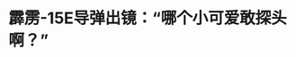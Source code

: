 <!DOCTYPE html>
<html lang="zh-CN">

<head>
    
<title>霹雳-15E导弹出镜：“哪个小可爱敢探头啊？”_腾讯新闻</title>
<meta name="keywords" content="霹雳-15e,霹雳-15,军机,空空导弹,导弹,宋忠平,中国人民解放军,中国人民解放军空军,战斗机,战机,弹道导弹">
<meta name="description" content="撰文丨李岩      5月7日晚，《国防时报》微博发布照片“晒出”解放军空军战机和空对空导弹，并配文：“让我看看哪个小可爱敢探头啊？”      政知君注意到，图片中的装备系在航展展台中展示的国产歼....">
<meta name="author" content="腾讯网">
<meta name="copyright" content="Copyright 1998 - 2025 Tencent. All Rights Reserved">
<meta property="og:type" content="news" />

<meta property="og:title" content="霹雳-15E导弹出镜：“哪个小可爱敢探头啊？”_腾讯新闻" />
<meta property="og:description" content="撰文丨李岩      5月7日晚，《国防时报》微博发布照片“晒出”解放军空军战机和空对空导弹，并配文：“让我看看哪个小可爱敢探头啊？”      政知君注意到，图片中的装备系在航展展台中展示的国产歼...." />
<meta property="og:url" content="https://news.qq.com/rain/a/20250508A08Y7K00" />
<meta property="og:image" content="https://inews.gtimg.com/news_ls/ONnL9rnqvPEZY0R1QiffQgUH00asKiLCPRWOxaoiY8D8cAA_640330/0" />
<meta property="article:author" content="政知见" />
<meta property="article:published_time" content="2025-05-08 21:26:10" />
<meta property="category" content="mil" />

<meta name="baidu-site-verification" content="jJeIJ5X7pP" />
    <meta charset="utf-8" />
<meta http-equiv="X-UA-Compatible" content="IE=Edge" />
<meta name="viewport" content="width=device-width, initial-scale=1, shrink-to-fit=no" />
<link rel="dns-prefetch" href="mat1.gtimg.com">
<link rel="dns-prefetch" href="i.news.qq.com">
<link rel="shortcut icon" href="https://mat1.gtimg.com/qqcdn/qqindex2021/favicon.ico">
<script nomodule="true" src="https://mat1.gtimg.com/qqcdn/qqindex2021/common-static/20240515201444/core3-37-1.min.js"></script>
<script>
  try {
    if (!window.IntersectionObserver) {
      var observerScript = document.createElement('script');
      observerScript.src = "https://mat1.gtimg.com/qqcdn/qqindex2021/common-static/20241024141058/intersection-observer-polyfill.js";
      document.head.appendChild(observerScript);
    }
  } catch (error) {}
</script>

<script>
  try {
    if (!Element.prototype.scrollTo) {
      var scrollScript = document.createElement('script');
      scrollScript.src = "https://mat1.gtimg.com/qqcdn/qqindex2021/common-static/20241025153001/scroll-behavior-polyfill.js";
      document.head.appendChild(scrollScript);
    }
  } catch (error) {}
</script>
<script>
  try {
    if ('scrollRestoration' in window.history) {
      window.history.scrollRestoration = 'manual';
    }
    window.isPcClient = Boolean(window.electron) && (
      window.navigator.userAgent.indexOf('pc-client') > 0 ||
      window.navigator.userAgent.indexOf('TencentNews') > 0
    );
  } catch {}
</script>
<script>
  try {
    if (window.isPcClient) {
      var bodyStyle = document.createElement('style');
      bodyStyle.innerText = 'body{ zoom: 0.95 }';
      document.head.appendChild(bodyStyle);
    }
  } catch {}
</script>
<script>
  window.DATA = {"url":"https://view.inews.qq.com/a/20250508A08Y7K00","article_id":"20250508A08Y7K00","article_type":"0","title":"霹雳-15E导弹出镜：“哪个小可爱敢探头啊？”","desc":"撰文丨李岩      5月7日晚，《国防时报》微博发布照片“晒出”解放军空军战机和空对空导弹，并配文：“让我看看哪个小可爱敢探头啊？”      政知君注意到，图片中的装备系在航展展台中展示的国产歼....","iNewsRecommendLevel":1,"abstract":"撰文丨李岩      5月7日晚，《国防时报》微博发布照片“晒出”解放军空军战机和空对空导弹，并配文：“让我看看哪个小可爱敢探头啊？”      政知君注意到，图片中的装备系在航展展台中展示的国产歼....","catalog1":"mil","ad_channel_sign":"milite","introduction":"","media":"政知见","media_id":"26123","pubtime":"2025-05-08 21:26:10","comment_id":"8410338791","political":0,"cmsId":"20250508A08Y7K00","cms_id":"20250508A08Y7K00","closeAllAd":0,"closeAllFavorite":false,"originContent":{"directory":{"ai_list":null,"enable":2,"list":null},"text":"\u003cdiv class=\"rich_media_content\"\u003e\u003c!--NO_AD_ERROR_2--\u003e\u003cp style=\"background-color: rgb(255, 255, 255); text-align: center\"\u003e\u003cspan style=\"letter-spacing: 0.544px\"\u003e\u003cspan style=\"font-size: 14px\"\u003e\u003cstrong\u003e\u003cspan style=\"color: rgb(0, 0, 0)\"\u003e\u003cspan style=\"background-color: rgb(255, 255, 255)\"\u003e撰文丨李岩\u003c/span\u003e\u003c/span\u003e\u003c/strong\u003e\u003c/span\u003e\u003c/span\u003e\u003c/p\u003e\u003cp style=\"background-color: rgb(255, 255, 255)\"\u003e\u003cspan style=\"letter-spacing: 0.544px\"\u003e\u003cspan style=\"font-size: 16px\"\u003e\u003cspan style=\"color: rgb(89, 89, 89)\"\u003e\u003cspan style=\"background-color: rgb(255, 255, 255)\"\u003e5月7日晚，《国防时报》微博发布照片“晒出”解放军空军战机和空对空导弹，并配文：“让我看看哪个小可爱敢探头啊？”\u003c/span\u003e\u003c/span\u003e\u003c/span\u003e\u003c/span\u003e\u003c/p\u003e\u003cp style=\"text-align: center\" data-exeditor-arbitrary-box=\"image-box\"\u003e\u003c!--IMG_0--\u003e\u003c/p\u003e\u003cp style=\"background-color: rgb(255, 255, 255)\"\u003e\u003cspan style=\"letter-spacing: 0.544px\"\u003e\u003cspan style=\"font-size: 16px\"\u003e\u003cspan style=\"color: rgb(89, 89, 89)\"\u003e\u003cspan style=\"background-color: rgb(255, 255, 255)\"\u003e政知君注意到，图片中的装备系在航展展台中展示的国产\u003c!--VERTICAL_CARD_BEGIN_0--\u003e歼-35A\u003c!--VERTICAL_CARD_END_0--\u003e隐身战机和霹雳-15E空空导弹。\u003c/span\u003e\u003c/span\u003e\u003c/span\u003e\u003c/span\u003e\u003c/p\u003e\u003cp style=\"text-align: center\" data-exeditor-arbitrary-box=\"image-box\"\u003e\u003c!--IMG_1--\u003e\u003c/p\u003e\u003cp style=\"background-color: rgb(255, 255, 255)\"\u003e\u003cspan style=\"letter-spacing: 0.544px\"\u003e\u003cspan style=\"font-size: 16px\"\u003e\u003cspan style=\"color: rgb(89, 89, 89)\"\u003e\u003cspan style=\"background-color: rgb(255, 255, 255)\"\u003e宋忠平表示，霹雳-15综合性能世界领先。解放军自用装备的性能一般会优于其外销版本，但大致的技术特点不会有很大差异。仅以霹雳-15E展示出来的参数来看，这款外销版导弹性能也非常优异。\u003c/span\u003e\u003c/span\u003e\u003c/span\u003e\u003c/span\u003e\u003c!--NO_AD_0--\u003e\u003c!--EOP_0--\u003e\u003c/p\u003e\u003c!--PARAGRAPH_0--\u003e\u003cp style=\"background-color: rgb(255, 255, 255)\"\u003e\u003cspan style=\"letter-spacing: 0.544px\"\u003e\u003cspan style=\"font-size: 16px\"\u003e\u003cspan style=\"color: rgb(89, 89, 89)\"\u003e\u003cspan style=\"background-color: rgb(255, 255, 255)\"\u003e央视专题栏目《兵器面面观》曾介绍，霹雳-15导弹采用双脉冲火箭发动机，这种推进方式相比传统方式，在导弹飞行的初段和后段均可助推加速，可以创造近端、远端两个很强的“不可逃逸区”，增强导弹的射程和命中能力。\u003c/span\u003e\u003c/span\u003e\u003c/span\u003e\u003c/span\u003e\u003c!--NO_AD_1--\u003e\u003c!--EOP_1--\u003e\u003c/p\u003e\u003c!--PARAGRAPH_1--\u003e\u003cp style=\"background-color: rgb(255, 255, 255)\"\u003e\u003cspan style=\"letter-spacing: 0.544px\"\u003e\u003cspan style=\"font-size: 16px\"\u003e\u003cspan style=\"color: rgb(89, 89, 89)\"\u003e\u003cspan style=\"background-color: rgb(255, 255, 255)\"\u003e栏目中还将霹雳-15与法国阵风战机所搭配的“流星”空空导弹进行比较。专家指出，虽然均为世界范围内现役的优异空空导弹，但采用冲压发动机助推的“流星”因飞行阻力较大，前段加速较慢，后段无动力飞行时速度下降又比较快。\u003c/span\u003e\u003c/span\u003e\u003c/span\u003e\u003c/span\u003e\u003c/p\u003e\u003cp style=\"text-align: center\" data-exeditor-arbitrary-box=\"image-box\"\u003e\u003c!--IMG_2--\u003e\u003c/p\u003e\u003cp style=\"background-color: rgb(255, 255, 255)\"\u003e\u003cspan style=\"letter-spacing: 0.544px\"\u003e\u003cspan style=\"font-size: 16px\"\u003e\u003cspan style=\"color: rgb(89, 89, 89)\"\u003e\u003cspan style=\"background-color: rgb(255, 255, 255)\"\u003e宋忠平还向政知君强调，除了射程、速度等优势，霹雳-15E在软件方面一样不容小视，对一款超视距空空导弹至关重要。“其雷达末制导方式先进，哪怕面对干扰能力出众的目标，霹雳-15仍有能力锁定、命中。通过媒体报道，实战也验证了其这一能力。”\u003c/span\u003e\u003c/span\u003e\u003c/span\u003e\u003c/span\u003e\u003c!--NO_AD_2--\u003e\u003c!--EOP_2--\u003e\u003c/p\u003e\u003c!--PARAGRAPH_2--\u003e\u003cp style=\"background-color: rgb(255, 255, 255)\"\u003e\u003cspan style=\"letter-spacing: 0.544px\"\u003e\u003cspan style=\"font-size: 16px\"\u003e\u003cspan style=\"color: rgb(89, 89, 89)\"\u003e\u003cspan style=\"background-color: rgb(255, 255, 255)\"\u003e不过，实战中，仅仅具备优异的武器并不能保证一击制胜，携载导弹的载具——战机，对取得战果同样至关重要。\u003c/span\u003e\u003c/span\u003e\u003c/span\u003e\u003c/span\u003e\u003c!--NO_AD_3--\u003e\u003c!--EOP_3--\u003e\u003c/p\u003e\u003c!--PARAGRAPH_3--\u003e\u003cp style=\"background-color: rgb(255, 255, 255)\"\u003e\u003cspan style=\"letter-spacing: 0.544px\"\u003e\u003cspan style=\"font-size: 16px\"\u003e\u003cspan style=\"color: rgb(89, 89, 89)\"\u003e\u003cspan style=\"background-color: rgb(255, 255, 255)\"\u003e宋忠平分析称，战斗机和空空导弹在实战中是相互配合、相互成就的关系，缺一不可。\u003c/span\u003e\u003c/span\u003e\u003c/span\u003e\u003c/span\u003e\u003c/p\u003e\u003cp style=\"background-color: rgb(255, 255, 255)\"\u003e\u003cspan style=\"letter-spacing: 0.544px\"\u003e\u003cspan style=\"font-size: 16px\"\u003e\u003cspan style=\"color: rgb(89, 89, 89)\"\u003e\u003cspan style=\"background-color: rgb(255, 255, 255)\"\u003e“典型的作战方式下，导弹前段需要通过载机雷达提供的制导信号飞行至目标附近，进入导弹自身雷达搜索范围后，再根据导弹自身制导能力对目标进行锁定发起攻击。”他表示，夺取有利的空中战位和时机，都需要飞行员驾驶战机来完成。因此，整个空战过程中，战机和导弹是共同参与的，二者的作用缺一不可。当然，这中间或许会有预警机等体系化能力的加持、配合，在联合作战体系下，导弹和战机的能力将可以更加充分地发挥出来。\u003c/span\u003e\u003c/span\u003e\u003c/span\u003e\u003c/span\u003e\u003c!--NO_AD_4--\u003e\u003c!--EOP_4--\u003e\u003c/p\u003e\u003c!--PARAGRAPH_4--\u003e\u003cp style=\"background-color: rgb(255, 255, 255)\"\u003e\u003cspan style=\"letter-spacing: 0.544px\"\u003e\u003cspan style=\"font-size: 14px\"\u003e\u003cspan style=\"color: rgb(89, 89, 89)\"\u003e\u003cspan style=\"background-color: rgb(255, 255, 255)\"\u003e校对|杨波\u003c/span\u003e\u003c/span\u003e\u003c/span\u003e\u003c/span\u003e\u003c/p\u003e\u003cdiv powered-by=\"qqnews_ex-editor\"\u003e\u003c/div\u003e\u003cstyle\u003e.rich_media_content{--news-tabel-th-night-color: #444444;--news-font-day-color: #333;--news-font-night-color: #d9d9d9;--news-bottom-distance: 22px}.rich_media_content p:not([data-exeditor-arbitrary-box=image-box]){letter-spacing:.5px;line-height:30px;margin-bottom:var(--news-bottom-distance);word-wrap:break-word}.rich_media_content{color:var(--news-font-day-color);font-size:18px}@media(prefers-color-scheme:dark){body:not([data-weui-theme=light]):not([dark-mode-disable=true]) .rich_media_content p:not([data-exeditor-arbitrary-box=image-box]){letter-spacing:.5px;line-height:30px;margin-bottom:var(--news-bottom-distance);word-wrap:break-word}body:not([data-weui-theme=light]):not([dark-mode-disable=true]) .rich_media_content{color:var(--news-font-night-color)}}.data_color_scheme_dark .rich_media_content p:not([data-exeditor-arbitrary-box=image-box]){letter-spacing:.5px;line-height:30px;margin-bottom:var(--news-bottom-distance);word-wrap:break-word}.data_color_scheme_dark .rich_media_content{color:var(--news-font-night-color)}.data_color_scheme_dark .rich_media_content{font-size:18px}.rich_media_content p[data-exeditor-arbitrary-box=image-box]{margin-bottom:11px}.rich_media_content\u003ediv:not(.qnt-video),.rich_media_content\u003esection{margin-bottom:var(--news-bottom-distance)}.rich_media_content hr{margin-bottom:var(--news-bottom-distance)}.rich_media_content .link_list{margin:0;margin-top:20px;min-height:0!important}.rich_media_content blockquote{background:#f9f9f9;border-left:6px solid #ccc;margin:1.5em 10px;padding:.5em 10px}.rich_media_content blockquote p{margin-bottom:0!important}.data_color_scheme_dark .rich_media_content blockquote{background:#323232}@media(prefers-color-scheme:dark){body:not([data-weui-theme=light]):not([dark-mode-disable=true]) .rich_media_content blockquote{background:#323232}}.rich_media_content ol[data-ex-list]{--ol-start: 1;--ol-list-style-type: decimal;list-style-type:none;counter-reset:olCounter calc(var(--ol-start,1) - 1);position:relative}.rich_media_content ol[data-ex-list]\u003eli\u003e:first-child::before{content:counter(olCounter,var(--ol-list-style-type)) '. ';counter-increment:olCounter;font-variant-numeric:tabular-nums;display:inline-block}.rich_media_content ul[data-ex-list]{--ul-list-style-type: circle;list-style-type:none;position:relative}.rich_media_content ul[data-ex-list].nonUnicode-list-style-type\u003eli\u003e:first-child::before{content:var(--ul-list-style-type) ' ';font-variant-numeric:tabular-nums;display:inline-block;transform:scale(0.5)}.rich_media_content ul[data-ex-list].unicode-list-style-type\u003eli\u003e:first-child::before{content:var(--ul-list-style-type) ' ';font-variant-numeric:tabular-nums;display:inline-block;transform:scale(0.8)}.rich_media_content ol:not([data-ex-list]){padding-left:revert}.rich_media_content ul:not([data-ex-list]){padding-left:revert}.rich_media_content table{display:table;border-collapse:collapse;margin-bottom:var(--news-bottom-distance)}.rich_media_content table th,.rich_media_content table td{word-wrap:break-word;border:1px solid #ddd;white-space:nowrap;padding:2px 5px}.rich_media_content table th{font-weight:700;background-color:#f0f0f0;text-align:left}.rich_media_content table p{margin-bottom:0!important}.data_color_scheme_dark .rich_media_content table th{background:var(--news-tabel-th-night-color)}@media(prefers-color-scheme:dark){body:not([data-weui-theme=light]):not([dark-mode-disable=true]) .rich_media_content table th{background:var(--news-tabel-th-night-color)}}.rich_media_content .qqnews_image_desc,.rich_media_content p[type=om-image-desc]{line-height:20px!important;text-align:center!important;font-size:14px!important;color:#666!important}.rich_media_content div[data-exeditor-arbitrary-box=wrap]:not([data-exeditor-arbitrary-box-special-style]){max-width:100%}.rich_media_content .qqnews-content{--wmfont: 0;--wmcolor: transparent;font-size:var(--wmfont);color:var(--wmcolor);line-height:var(--wmfont)!important;margin-bottom:var(--wmfont)!important}.rich_media_content .qqnews_sign_emphasis{background:#f7f7f7}.rich_media_content .qqnews_sign_emphasis ol{word-wrap:break-word;border:none;color:#5c5c5c;line-height:28px;list-style:none;margin:14px 0 6px;padding:16px 15px 4px}.rich_media_content .qqnews_sign_emphasis p{margin-bottom:12px!important}.rich_media_content .qqnews_sign_emphasis ol\u003eli\u003ep{padding-left:30px}.rich_media_content .qqnews_sign_emphasis ol\u003eli{list-style:none}.rich_media_content .qqnews_sign_emphasis ol\u003eli\u003ep:first-child::before{margin-left:-30px;content:counter(olCounter,decimal) ''!important;counter-increment:olCounter!important;font-variant-numeric:tabular-nums!important;background:#37f;border-radius:2px;color:#fff;font-size:15px;font-style:normal;text-align:center;line-height:18px;width:18px;height:18px;margin-right:12px;position:relative;top:-1px}.data_color_scheme_dark .rich_media_content .qqnews_sign_emphasis{background:#262626}.data_color_scheme_dark .rich_media_content .qqnews_sign_emphasis ol\u003eli\u003ep{color:#a9a9a9}@media(prefers-color-scheme:dark){body:not([data-weui-theme=light]):not([dark-mode-disable=true]) .rich_media_content .qqnews_sign_emphasis{background:#262626}body:not([data-weui-theme=light]):not([dark-mode-disable=true]) .rich_media_content .qqnews_sign_emphasis ol\u003eli\u003ep{color:#a9a9a9}}.rich_media_content h1,.rich_media_content h2,.rich_media_content h3,.rich_media_content h4,.rich_media_content h5,.rich_media_content h6{margin-bottom:var(--news-bottom-distance);font-weight:700}.rich_media_content h1{font-size:20px}.rich_media_content h2,.rich_media_content h3{font-size:19px}.rich_media_content h4,.rich_media_content h5,.rich_media_content h6{font-size:18px}.rich_media_content li:empty{display:none}.rich_media_content ul,.rich_media_content ol{margin-bottom:var(--news-bottom-distance)}.rich_media_content div\u003ep:only-child{margin-bottom:0!important}.rich_media_content .cms-cke-widget-title-wrap p{margin-bottom:0!important}\u003c/style\u003e\u003c/div\u003e","version":"v2"},"originAttribute":{"IMG_0":{"bigOrigUrl":"https://inews.gtimg.com/news_bt/OtcKQSQ9WAEHUPurMSzs65Kj5wBzXGrZiNHrxwYHY4tO8AA/0","compressUrl":"https://inews.gtimg.com/news_bt/OtcKQSQ9WAEHUPurMSzs65Kj5wBzXGrZiNHrxwYHY4tO8AA/641","desc":"","fullPic":"1","height":501,"imgurl0":"https://inews.gtimg.com/news_bt/OtcKQSQ9WAEHUPurMSzs65Kj5wBzXGrZiNHrxwYHY4tO8AA/0","imgurl1000":"https://inews.gtimg.com/news_bt/OtcKQSQ9WAEHUPurMSzs65Kj5wBzXGrZiNHrxwYHY4tO8AA/1000","islong":0,"origUrl":"https://inews.gtimg.com/news_bt/OtcKQSQ9WAEHUPurMSzs65Kj5wBzXGrZiNHrxwYHY4tO8AA/641","size":613,"style":"display: inline-block; max-width: 100%; width: 677px","thumb":"https://inews.gtimg.com/news_bt/OtcKQSQ9WAEHUPurMSzs65Kj5wBzXGrZiNHrxwYHY4tO8AA_181x181s/0","url":"https://inews.gtimg.com/news_bt/OtcKQSQ9WAEHUPurMSzs65Kj5wBzXGrZiNHrxwYHY4tO8AA/641","width":641},"IMG_1":{"bigOrigUrl":"https://inews.gtimg.com/news_bt/Or7WkEDDEi8-DG1_WBNTlXNmPNxdBfvqznMDacSaESE_EAA/0","compressUrl":"https://inews.gtimg.com/news_bt/Or7WkEDDEi8-DG1_WBNTlXNmPNxdBfvqznMDacSaESE_EAA/641","desc":"","fullPic":"1","height":329,"imgurl0":"https://inews.gtimg.com/news_bt/Or7WkEDDEi8-DG1_WBNTlXNmPNxdBfvqznMDacSaESE_EAA/0","imgurl1000":"https://inews.gtimg.com/news_bt/Or7WkEDDEi8-DG1_WBNTlXNmPNxdBfvqznMDacSaESE_EAA/1000","islong":0,"origUrl":"https://inews.gtimg.com/news_bt/Or7WkEDDEi8-DG1_WBNTlXNmPNxdBfvqznMDacSaESE_EAA/641","size":471,"style":"display: inline-block; max-width: 100%; width: 677px","thumb":"https://inews.gtimg.com/news_bt/Or7WkEDDEi8-DG1_WBNTlXNmPNxdBfvqznMDacSaESE_EAA_181x181s/0","url":"https://inews.gtimg.com/news_bt/Or7WkEDDEi8-DG1_WBNTlXNmPNxdBfvqznMDacSaESE_EAA/641","width":641},"IMG_2":{"bigOrigUrl":"https://inews.gtimg.com/news_bt/Ou_SFLc-7hZPyiOxNb8dpALrvNAAYuVOTEkroSikVcJL8AA/0","compressUrl":"https://inews.gtimg.com/news_bt/Ou_SFLc-7hZPyiOxNb8dpALrvNAAYuVOTEkroSikVcJL8AA/641","desc":"","fullPic":"1","height":268,"imgurl0":"https://inews.gtimg.com/news_bt/Ou_SFLc-7hZPyiOxNb8dpALrvNAAYuVOTEkroSikVcJL8AA/0","imgurl1000":"https://inews.gtimg.com/news_bt/Ou_SFLc-7hZPyiOxNb8dpALrvNAAYuVOTEkroSikVcJL8AA/1000","islong":0,"origUrl":"https://inews.gtimg.com/news_bt/Ou_SFLc-7hZPyiOxNb8dpALrvNAAYuVOTEkroSikVcJL8AA/641","size":307,"style":"display: inline-block; max-width: 100%; width: 677px","thumb":"https://inews.gtimg.com/news_bt/Ou_SFLc-7hZPyiOxNb8dpALrvNAAYuVOTEkroSikVcJL8AA_181x181s/0","url":"https://inews.gtimg.com/news_bt/Ou_SFLc-7hZPyiOxNb8dpALrvNAAYuVOTEkroSikVcJL8AA/641","width":641},"VERTICAL_CARD_BEGIN_0":{"a_version":"21_android_7.4.57","desc":"歼-35A","detail_url":"qqnews://article_9528?act=ai_chat\u0026vertical_card_type=ai\u0026vertical_card_desc=%E6%AD%BC-35A\u0026a_version=21_android_7.4.57\u0026i_version=11.0_qqnews_7.4.70","i_version":"11.0_qqnews_7.4.70","previous_context":"撰文丨李岩5月7日晚，《国防时报》微博发布照片“晒出”解放军空军战机和空对空导弹，并配文：“让我看看哪个小可爱敢探头啊？”政知君注意到，图片中的装备系在航展展台中展示的国产","subsequent_context":"隐身战机和霹雳-15E空空导弹。宋忠平表示，霹雳-15综合性能世界领先。解放军自用装备的性能一般会优于其外销版本，但大致的技术特点不会有很大差异。仅以霹雳-15E展示出来的参数来看，这款外销版导弹性能","type":"ai","url":"qqnews://article_9528?act=ai_chat\u0026vertical_card_type=ai\u0026vertical_card_desc=%E6%AD%BC-35A\u0026jumpinfo=%7B%22scene%22%3A%22algo_scribe_words%22%2C%22sentence%22%3A%22%E6%AD%BC-35A%22%2C%22sentenceContext%22%3A%22%E6%92%B0%E6%96%87%E4%B8%A8%E6%9D%8E%E5%B2%A95%E6%9C%887%E6%97%A5%E6%99%9A%EF%BC%8C%E3%80%8A%E5%9B%BD%E9%98%B2%E6%97%B6%E6%8A%A5%E3%80%8B%E5%BE%AE%E5%8D%9A%E5%8F%91%E5%B8%83%E7%85%A7%E7%89%87%E2%80%9C%E6%99%92%E5%87%BA%E2%80%9D%E8%A7%A3%E6%94%BE%E5%86%9B%E7%A9%BA%E5%86%9B%E6%88%98%E6%9C%BA%E5%92%8C%E7%A9%BA%E5%AF%B9%E7%A9%BA%E5%AF%BC%E5%BC%B9%EF%BC%8C%E5%B9%B6%E9%85%8D%E6%96%87%EF%BC%9A%E2%80%9C%E8%AE%A9%E6%88%91%E7%9C%8B%E7%9C%8B%E5%93%AA%E4%B8%AA%E5%B0%8F%E5%8F%AF%E7%88%B1%E6%95%A2%E6%8E%A2%E5%A4%B4%E5%95%8A%EF%BC%9F%E2%80%9D%E6%94%BF%E7%9F%A5%E5%90%9B%E6%B3%A8%E6%84%8F%E5%88%B0%EF%BC%8C%E5%9B%BE%E7%89%87%E4%B8%AD%E7%9A%84%E8%A3%85%E5%A4%87%E7%B3%BB%E5%9C%A8%E8%88%AA%E5%B1%95%E5%B1%95%E5%8F%B0%E4%B8%AD%E5%B1%95%E7%A4%BA%E7%9A%84%E5%9B%BD%E4%BA%A7%7B%E6%AD%BC-35A%7D%E9%9A%90%E8%BA%AB%E6%88%98%E6%9C%BA%E5%92%8C%E9%9C%B9%E9%9B%B3-15E%E7%A9%BA%E7%A9%BA%E5%AF%BC%E5%BC%B9%E3%80%82%E5%AE%8B%E5%BF%A0%E5%B9%B3%E8%A1%A8%E7%A4%BA%EF%BC%8C%E9%9C%B9%E9%9B%B3-15%E7%BB%BC%E5%90%88%E6%80%A7%E8%83%BD%E4%B8%96%E7%95%8C%E9%A2%86%E5%85%88%E3%80%82%E8%A7%A3%E6%94%BE%E5%86%9B%E8%87%AA%E7%94%A8%E8%A3%85%E5%A4%87%E7%9A%84%E6%80%A7%E8%83%BD%E4%B8%80%E8%88%AC%E4%BC%9A%E4%BC%98%E4%BA%8E%E5%85%B6%E5%A4%96%E9%94%80%E7%89%88%E6%9C%AC%EF%BC%8C%E4%BD%86%E5%A4%A7%E8%87%B4%E7%9A%84%E6%8A%80%E6%9C%AF%E7%89%B9%E7%82%B9%E4%B8%8D%E4%BC%9A%E6%9C%89%E5%BE%88%E5%A4%A7%E5%B7%AE%E5%BC%82%E3%80%82%E4%BB%85%E4%BB%A5%E9%9C%B9%E9%9B%B3-15E%E5%B1%95%E7%A4%BA%E5%87%BA%E6%9D%A5%E7%9A%84%E5%8F%82%E6%95%B0%E6%9D%A5%E7%9C%8B%EF%BC%8C%E8%BF%99%E6%AC%BE%E5%A4%96%E9%94%80%E7%89%88%E5%AF%BC%E5%BC%B9%E6%80%A7%E8%83%BD%22%2C%22source%22%3A%22article_sharepage_scribewords%22%7D","urls":{"qqcom":{"pc_url":"qqnews://article_9528?act=ai_chat\u0026vertical_card_type=ai\u0026vertical_card_desc=%E6%AD%BC-35A\u0026jumpinfo=%7B%22scene%22%3A%22algo_scribe_words%22%2C%22sentence%22%3A%22%E6%AD%BC-35A%22%2C%22sentenceContext%22%3A%22%E6%92%B0%E6%96%87%E4%B8%A8%E6%9D%8E%E5%B2%A95%E6%9C%887%E6%97%A5%E6%99%9A%EF%BC%8C%E3%80%8A%E5%9B%BD%E9%98%B2%E6%97%B6%E6%8A%A5%E3%80%8B%E5%BE%AE%E5%8D%9A%E5%8F%91%E5%B8%83%E7%85%A7%E7%89%87%E2%80%9C%E6%99%92%E5%87%BA%E2%80%9D%E8%A7%A3%E6%94%BE%E5%86%9B%E7%A9%BA%E5%86%9B%E6%88%98%E6%9C%BA%E5%92%8C%E7%A9%BA%E5%AF%B9%E7%A9%BA%E5%AF%BC%E5%BC%B9%EF%BC%8C%E5%B9%B6%E9%85%8D%E6%96%87%EF%BC%9A%E2%80%9C%E8%AE%A9%E6%88%91%E7%9C%8B%E7%9C%8B%E5%93%AA%E4%B8%AA%E5%B0%8F%E5%8F%AF%E7%88%B1%E6%95%A2%E6%8E%A2%E5%A4%B4%E5%95%8A%EF%BC%9F%E2%80%9D%E6%94%BF%E7%9F%A5%E5%90%9B%E6%B3%A8%E6%84%8F%E5%88%B0%EF%BC%8C%E5%9B%BE%E7%89%87%E4%B8%AD%E7%9A%84%E8%A3%85%E5%A4%87%E7%B3%BB%E5%9C%A8%E8%88%AA%E5%B1%95%E5%B1%95%E5%8F%B0%E4%B8%AD%E5%B1%95%E7%A4%BA%E7%9A%84%E5%9B%BD%E4%BA%A7%7B%E6%AD%BC-35A%7D%E9%9A%90%E8%BA%AB%E6%88%98%E6%9C%BA%E5%92%8C%E9%9C%B9%E9%9B%B3-15E%E7%A9%BA%E7%A9%BA%E5%AF%BC%E5%BC%B9%E3%80%82%E5%AE%8B%E5%BF%A0%E5%B9%B3%E8%A1%A8%E7%A4%BA%EF%BC%8C%E9%9C%B9%E9%9B%B3-15%E7%BB%BC%E5%90%88%E6%80%A7%E8%83%BD%E4%B8%96%E7%95%8C%E9%A2%86%E5%85%88%E3%80%82%E8%A7%A3%E6%94%BE%E5%86%9B%E8%87%AA%E7%94%A8%E8%A3%85%E5%A4%87%E7%9A%84%E6%80%A7%E8%83%BD%E4%B8%80%E8%88%AC%E4%BC%9A%E4%BC%98%E4%BA%8E%E5%85%B6%E5%A4%96%E9%94%80%E7%89%88%E6%9C%AC%EF%BC%8C%E4%BD%86%E5%A4%A7%E8%87%B4%E7%9A%84%E6%8A%80%E6%9C%AF%E7%89%B9%E7%82%B9%E4%B8%8D%E4%BC%9A%E6%9C%89%E5%BE%88%E5%A4%A7%E5%B7%AE%E5%BC%82%E3%80%82%E4%BB%85%E4%BB%A5%E9%9C%B9%E9%9B%B3-15E%E5%B1%95%E7%A4%BA%E5%87%BA%E6%9D%A5%E7%9A%84%E5%8F%82%E6%95%B0%E6%9D%A5%E7%9C%8B%EF%BC%8C%E8%BF%99%E6%AC%BE%E5%A4%96%E9%94%80%E7%89%88%E5%AF%BC%E5%BC%B9%E6%80%A7%E8%83%BD%22%2C%22source%22%3A%22article_sharepage_scribewords%22%7D"},"web":{"h5_url":"qqnews://article_9528?act=ai_chat\u0026vertical_card_type=ai\u0026vertical_card_desc=%E6%AD%BC-35A\u0026jumpinfo=%7B%22scene%22%3A%22algo_scribe_words%22%2C%22sentence%22%3A%22%E6%AD%BC-35A%22%2C%22sentenceContext%22%3A%22%E6%92%B0%E6%96%87%E4%B8%A8%E6%9D%8E%E5%B2%A95%E6%9C%887%E6%97%A5%E6%99%9A%EF%BC%8C%E3%80%8A%E5%9B%BD%E9%98%B2%E6%97%B6%E6%8A%A5%E3%80%8B%E5%BE%AE%E5%8D%9A%E5%8F%91%E5%B8%83%E7%85%A7%E7%89%87%E2%80%9C%E6%99%92%E5%87%BA%E2%80%9D%E8%A7%A3%E6%94%BE%E5%86%9B%E7%A9%BA%E5%86%9B%E6%88%98%E6%9C%BA%E5%92%8C%E7%A9%BA%E5%AF%B9%E7%A9%BA%E5%AF%BC%E5%BC%B9%EF%BC%8C%E5%B9%B6%E9%85%8D%E6%96%87%EF%BC%9A%E2%80%9C%E8%AE%A9%E6%88%91%E7%9C%8B%E7%9C%8B%E5%93%AA%E4%B8%AA%E5%B0%8F%E5%8F%AF%E7%88%B1%E6%95%A2%E6%8E%A2%E5%A4%B4%E5%95%8A%EF%BC%9F%E2%80%9D%E6%94%BF%E7%9F%A5%E5%90%9B%E6%B3%A8%E6%84%8F%E5%88%B0%EF%BC%8C%E5%9B%BE%E7%89%87%E4%B8%AD%E7%9A%84%E8%A3%85%E5%A4%87%E7%B3%BB%E5%9C%A8%E8%88%AA%E5%B1%95%E5%B1%95%E5%8F%B0%E4%B8%AD%E5%B1%95%E7%A4%BA%E7%9A%84%E5%9B%BD%E4%BA%A7%7B%E6%AD%BC-35A%7D%E9%9A%90%E8%BA%AB%E6%88%98%E6%9C%BA%E5%92%8C%E9%9C%B9%E9%9B%B3-15E%E7%A9%BA%E7%A9%BA%E5%AF%BC%E5%BC%B9%E3%80%82%E5%AE%8B%E5%BF%A0%E5%B9%B3%E8%A1%A8%E7%A4%BA%EF%BC%8C%E9%9C%B9%E9%9B%B3-15%E7%BB%BC%E5%90%88%E6%80%A7%E8%83%BD%E4%B8%96%E7%95%8C%E9%A2%86%E5%85%88%E3%80%82%E8%A7%A3%E6%94%BE%E5%86%9B%E8%87%AA%E7%94%A8%E8%A3%85%E5%A4%87%E7%9A%84%E6%80%A7%E8%83%BD%E4%B8%80%E8%88%AC%E4%BC%9A%E4%BC%98%E4%BA%8E%E5%85%B6%E5%A4%96%E9%94%80%E7%89%88%E6%9C%AC%EF%BC%8C%E4%BD%86%E5%A4%A7%E8%87%B4%E7%9A%84%E6%8A%80%E6%9C%AF%E7%89%B9%E7%82%B9%E4%B8%8D%E4%BC%9A%E6%9C%89%E5%BE%88%E5%A4%A7%E5%B7%AE%E5%BC%82%E3%80%82%E4%BB%85%E4%BB%A5%E9%9C%B9%E9%9B%B3-15E%E5%B1%95%E7%A4%BA%E5%87%BA%E6%9D%A5%E7%9A%84%E5%8F%82%E6%95%B0%E6%9D%A5%E7%9C%8B%EF%BC%8C%E8%BF%99%E6%AC%BE%E5%A4%96%E9%94%80%E7%89%88%E5%AF%BC%E5%BC%B9%E6%80%A7%E8%83%BD%22%2C%22source%22%3A%22article_sharepage_scribewords%22%7D"}}},"VERTICAL_CARD_END_0":{"show_type":"6"}},"selfDeclare":{},"userAddress":"北京","card":{"chlid":"26123","chlname":"政知见","desc":"我们提供离你最近的时政新闻、最通俗移动的时政新闻解读、最有趣味有温度的新闻故事。","icon":"http://inews.gtimg.com/newsapp_ls/0/1634038630_100100/0","msgEntry":1,"uin":"ece14d46c6de2d18965e0f6b73ef527467","update_frequency":"0","vip_desc":"北京青年报政知见官方账号","vip_icon_night":"http://inews.gtimg.com/newsapp_ls/0/14876049528/0","vip_place":"left","vip_type":"30013","vip_icon":"http://inews.gtimg.com/newsapp_ls/0/14876049251/0","vip_type_new":"30013","suid":"8QMc2Hpe6o0VujbY","liveInfo":{},"cpLevel":1},"interationCount":{"like":24,"collect":7,"share":2},"payment_info":{"is_free_to_read":0,"need_pay":0,"pay_type":"","text_free_percent":0},"article_is_pay":false,"payment_column_info_v1":{"is_column_pay":false,"read_count_all":0},"tag_info_item":null,"contentWordsNum":717,"extraProperty":{"FeedbackDetailDisableInsert":0,"zanSkinType":""},"relateWelfare":{},"aiSwitch":true,"isOversize":false,"videoArr":[]};
</script>
<script>
  window.channelInfo = {"channelConfig":{"channelNav":[{"_auto_id":"1","active_alien_img":"","alien_img":"","channel_id":"news_news_home","is_local":"0","link":"https://www.qq.com","name_cn":"首页","name_en":"home"},{"_auto_id":"2","active_alien_img":"","alien_img":"","channel_id":"news_news_top","is_local":"0","link":"","name_cn":"要闻","name_en":"news"},{"_auto_id":"4","active_alien_img":"","alien_img":"","channel_id":"news_news_bj","is_local":"1","link":"","name_cn":"北京","name_en":"bj"},{"_auto_id":"5","active_alien_img":"","alien_img":"","channel_id":"news_news_finance","is_local":"0","link":"","name_cn":"财经","name_en":"finance"},{"_auto_id":"6","active_alien_img":"","alien_img":"","channel_id":"news_news_tech","is_local":"0","link":"","name_cn":"科技","name_en":"tech"},{"_auto_id":"7","active_alien_img":"","alien_img":"","channel_id":"tv","is_local":"0","link":"https://v.qq.com/channel/tv/?ptag=qqnews","name_cn":"电视剧","name_en":"tv"},{"_auto_id":"8","active_alien_img":"","alien_img":"","channel_id":"news_news_qa","is_local":"0","link":"","name_cn":"热问","name_en":"qa"},{"_auto_id":"9","active_alien_img":"","alien_img":"","channel_id":"news_news_ent","is_local":"0","link":"","name_cn":"娱乐","name_en":"ent"},{"_auto_id":"10","active_alien_img":"","alien_img":"","channel_id":"variety","is_local":"0","link":"https://v.qq.com/channel/variety/?ptag=qqnews","name_cn":"综艺","name_en":"variety"},{"_auto_id":"11","active_alien_img":"","alien_img":"","channel_id":"news_news_sports","is_local":"0","link":"","name_cn":"体育","name_en":"sports"},{"_auto_id":"13","active_alien_img":"","alien_img":"","channel_id":"news_news_nba","is_local":"0","link":"","name_cn":"NBA","name_en":"nba"},{"_auto_id":"14","active_alien_img":"","alien_img":"","channel_id":"news_news_world","is_local":"0","link":"","name_cn":"国际","name_en":"world"},{"_auto_id":"15","active_alien_img":"","alien_img":"","channel_id":"news_news_mil","is_local":"0","link":"","name_cn":"军事","name_en":"milite"},{"_auto_id":"16","active_alien_img":"","alien_img":"","channel_id":"news_news_auto","is_local":"0","link":"","name_cn":"汽车","name_en":"auto"},{"_auto_id":"17","active_alien_img":"","alien_img":"","channel_id":"news_news_house","is_local":"0","link":"","name_cn":"房产","name_en":"house"},{"_auto_id":"18","active_alien_img":"","alien_img":"","channel_id":"news_news_edu","is_local":"0","link":"","name_cn":"教育","name_en":"edu"},{"_auto_id":"19","active_alien_img":"","alien_img":"","channel_id":"news_news_antip","is_local":"0","link":"","name_cn":"健康","name_en":"health"},{"_auto_id":"20","active_alien_img":"","alien_img":"","channel_id":"news_news_video","is_local":"0","link":"","name_cn":"视频","name_en":"video"},{"_auto_id":"21","active_alien_img":"","alien_img":"","channel_id":"news_news_game","is_local":"0","link":"","name_cn":"游戏","name_en":"games"},{"_auto_id":"22","active_alien_img":"","alien_img":"","channel_id":"news_news_nchupin","is_local":"0","link":"","name_cn":"眼界","name_en":"chupin"},{"_auto_id":"24","active_alien_img":"","alien_img":"","channel_id":"news_news_football","is_local":"0","link":"","name_cn":"足球","name_en":"football"},{"_auto_id":"25","active_alien_img":"","alien_img":"","channel_id":"news_news_kepu","is_local":"0","link":"","name_cn":"科学","name_en":"kepu"},{"_auto_id":"26","active_alien_img":"","alien_img":"","channel_id":"news_news_digi","is_local":"0","link":"","name_cn":"数码","name_en":"digi"},{"_auto_id":"28","active_alien_img":"","alien_img":"","channel_id":"ymzx","is_local":"0","link":"https://gamer.qq.com/v2/cloudgame/game/96897?ichannel=txxwpc0Ftxxwpc1","name_cn":"元梦之星","name_en":"news_news_ymzx"},{"_auto_id":"31","active_alien_img":"","alien_img":"","channel_id":"movie","is_local":"0","link":"https://v.qq.com/channel/movie/?ptag=qqnews","name_cn":"电影","name_en":"movie"},{"_auto_id":"32","active_alien_img":"","alien_img":"","channel_id":"news_news_esport","is_local":"0","link":"","name_cn":"电竞","name_en":"esport"},{"_auto_id":"34","active_alien_img":"","alien_img":"","channel_id":"news_news_history","is_local":"0","link":"","name_cn":"历史","name_en":"history"},{"_auto_id":"35","active_alien_img":"","alien_img":"","channel_id":"news_news_baby","is_local":"0","link":"","name_cn":"育儿","name_en":"baby"},{"_auto_id":"36","active_alien_img":"","alien_img":"","channel_id":"hbjy","is_local":"0","link":"https://gp.qq.com/act/a20250421mnqlx/news.shtml","name_cn":"和平精英","name_en":"news_news_hbjy"},{"_auto_id":"37","active_alien_img":"","alien_img":"","channel_id":"cloud_gamer","is_local":"0","link":"https://gamer.qq.com/?ichannel=txxwpc0Ftxxwpc1","name_cn":"云游戏","name_en":"cloud_gamer"},{"_auto_id":"38","active_alien_img":"","alien_img":"","channel_id":"news_news_lic","is_local":"0","link":"","name_cn":"理财","name_en":"finance_licai"},{"_auto_id":"39","active_alien_img":"","alien_img":"","channel_id":"news_news_istock","is_local":"0","link":"","name_cn":"股票","name_en":"finance_stock"},{"_auto_id":"40","active_alien_img":"","alien_img":"","channel_id":"ren_min_shi_pin","is_local":"0","link":"https://news.qq.com/omn/author/8QMd3Hld74cbujbY?tab=om_video","name_cn":"人民视频","name_en":"ren_min_shi_pin"},{"_auto_id":"41","active_alien_img":"","alien_img":"","channel_id":"news_news_weather","is_local":"0","link":"https://tianqi.qq.com/index.htm","name_cn":"天气","name_en":"weather"}]}};
</script>
<script>
  window.articleConfig = {"rightConfig":[{"_auto_id":"1","category_key":"default","modules":"{\"moduleList\":[{\"title\":\"作者其他文章\",\"id\":\"user_article\"},{\"title\":\"精选视频\",\"id\":\"video_album\",\"videoType\":\"tag\",\"videoId\":\"aUepxrtchGM=\",\"isSticky\":0},{\"title\":\"下载条\",\"id\":\"download_banner\",\"isSticky\":1},{\"title\":\"热点榜\",\"id\":\"hot_rank_list\",\"isSticky\":1},{\"title\":\"广告推广\",\"id\":\"ssp_ad_module\",\"category\":\"ad_ssp\",\"loid\":\"109\",\"isSticky\":1},{\"title\":\"广告推广位\",\"id\":\"c2s_ad_module\",\"category\":\"right_c2s\",\"path\":\"QQcom_all_Rectangle-1|QQcom_all_Rectangle-2|QQcom_all_Rectangle-3\",\"isSticky\":1}]}"},{"_auto_id":"2","category_key":"ent","modules":"{\"moduleList\":[{\"title\":\"作者其他文章\",\"id\":\"user_article\"},{\"title\":\"精选视频\",\"id\":\"video_album\",\"videoType\":\"tag\",\"videoId\":\"aUepxrtchGM=\"},{\"title\":\"下载条\",\"id\":\"download_banner\",\"isSticky\":1},{\"title\":\"热点榜\",\"id\":\"hot_rank_list\",\"isSticky\":1},{\"title\":\"广告推广\",\"id\":\"ssp_ad_module\",\"category\":\"ad_ssp\",\"loid\":\"109\",\"isSticky\":1},{\"title\":\"广告推广\",\"id\":\"ssp_ad_module\",\"category\":\"ad_ssp\",\"loid\":\"117\",\"isSticky\":1}]}"},{"_auto_id":"3","category_key":"game","modules":"{\"moduleList\":[{\"title\":\"作者其他文章\",\"id\":\"user_article\"},{\"title\":\"精选视频\",\"id\":\"video_album\",\"videoType\":\"tag\",\"videoId\":\"aUepxrtchGM=\"},{\"title\":\"热门游戏\",\"id\":\"recommend_game\",\"isSticky\":0},{\"title\":\"下载条\",\"id\":\"download_banner\",\"isSticky\":1},{\"title\":\"热点榜\",\"id\":\"hot_rank_list\",\"isSticky\":1},{\"title\":\"广告推广\",\"id\":\"ssp_ad_module\",\"category\":\"ad_ssp\",\"loid\":\"109\",\"isSticky\":1},{\"title\":\"广告推广位\",\"id\":\"c2s_ad_module\",\"category\":\"right_c2s\",\"path\":\"QQcom_all_Rectangle-1|QQcom_all_Rectangle-2|QQcom_all_Rectangle-3\",\"isSticky\":1}]}"},{"_auto_id":"4","category_key":"tech","modules":"{\"moduleList\":[{\"title\":\"作者其他文章\",\"id\":\"user_article\"},{\"title\":\"精选视频\",\"id\":\"video_album\",\"videoType\":\"tag\",\"videoId\":\"aUepxrtchGM=\"},{\"title\":\"下载条\",\"id\":\"download_banner\",\"isSticky\":1},{\"title\":\"热点榜\",\"id\":\"hot_rank_list\",\"isSticky\":1},{\"title\":\"广告推广\",\"id\":\"ssp_ad_module\",\"category\":\"ad_ssp\",\"loid\":\"109\",\"isSticky\":1},{\"title\":\"广告推广位\",\"id\":\"c2s_ad_module\",\"category\":\"right_c2s\",\"path\":\"QQcom_all_Rectangle-1|QQcom_all_Rectangle-2|QQcom_all_Rectangle-3\",\"isSticky\":1}]}"},{"_auto_id":"5","category_key":"finance","modules":"{\"moduleList\":[{\"title\":\"作者其他文章\",\"id\":\"user_article\"},{\"title\":\"精选视频\",\"id\":\"video_album\",\"videoType\":\"tag\",\"videoId\":\"aUepxrtchGM=\"},{\"title\":\"下载条\",\"id\":\"download_banner\",\"isSticky\":1},{\"title\":\"热点榜\",\"id\":\"hot_rank_list\",\"isSticky\":1},{\"title\":\"广告推广\",\"id\":\"ssp_ad_module\",\"category\":\"ad_ssp\",\"loid\":\"109\",\"isSticky\":1},{\"title\":\"广告推广位\",\"id\":\"c2s_ad_module\",\"category\":\"right_c2s\",\"path\":\"QQcom_all_Rectangle-1|QQcom_all_Rectangle-2|QQcom_all_Rectangle-3\",\"isSticky\":1}]}"},{"_auto_id":"6","category_key":"news","modules":"{\"moduleList\":[{\"title\":\"作者其他文章\",\"id\":\"user_article\"},{\"title\":\"精选视频\",\"id\":\"video_album\",\"videoType\":\"tag\",\"videoId\":\"aUepxrtchGM=\"},{\"title\":\"下载条\",\"id\":\"download_banner\",\"isSticky\":1},{\"title\":\"热点榜\",\"id\":\"hot_rank_list\",\"isSticky\":1},{\"title\":\"广告推广\",\"id\":\"ssp_ad_module\",\"category\":\"ad_ssp\",\"loid\":\"109\",\"isSticky\":1},{\"title\":\"广告推广位\",\"id\":\"c2s_ad_module\",\"category\":\"right_c2s\",\"path\":\"QQcom_all_Rectangle-1|QQcom_all_Rectangle-2|QQcom_all_Rectangle-3\",\"isSticky\":1}]}"},{"_auto_id":"7","category_key":"fashion","modules":"{\"moduleList\":[{\"title\":\"作者其他文章\",\"id\":\"user_article\"},{\"title\":\"精选视频\",\"id\":\"video_album\",\"videoType\":\"tag\",\"videoId\":\"aUepxrtchGM=\"},{\"title\":\"下载条\",\"id\":\"download_banner\",\"isSticky\":1},{\"title\":\"热点榜\",\"id\":\"hot_rank_list\",\"isSticky\":1},{\"title\":\"广告推广\",\"id\":\"ssp_ad_module\",\"category\":\"ad_ssp\",\"loid\":\"109\",\"isSticky\":1},{\"title\":\"广告推广位\",\"id\":\"c2s_ad_module\",\"category\":\"right_c2s\",\"path\":\"QQcom_all_Rectangle-1|QQcom_all_Rectangle-2|QQcom_all_Rectangle-3\",\"isSticky\":1}]}"},{"_auto_id":"8","category_key":"sports","modules":"{\"moduleList\":[{\"title\":\"作者其他文章\",\"id\":\"user_article\"},{\"title\":\"精选视频\",\"id\":\"video_album\",\"videoType\":\"tag\",\"videoId\":\"aUepxrtchGM=\"},{\"title\":\"下载条\",\"id\":\"download_banner\",\"isSticky\":1},{\"title\":\"热点榜\",\"id\":\"hot_rank_list\",\"isSticky\":1},{\"title\":\"广告推广\",\"id\":\"ssp_ad_module\",\"category\":\"ad_ssp\",\"loid\":\"109\",\"isSticky\":1},{\"title\":\"广告推广位\",\"id\":\"c2s_ad_module\",\"category\":\"right_c2s\",\"path\":\"QQcom_all_Rectangle-1|QQcom_all_Rectangle-2|QQcom_all_Rectangle-3\",\"isSticky\":1}]}"},{"_auto_id":"9","category_key":"health","modules":"{\"moduleList\":[{\"title\":\"作者其他文章\",\"id\":\"user_article\"},{\"title\":\"精选视频\",\"id\":\"video_album\",\"videoType\":\"tag\",\"videoId\":\"aUepxrtchGM=\"},{\"title\":\"下载条\",\"id\":\"download_banner\",\"isSticky\":1},{\"title\":\"热点榜\",\"id\":\"hot_rank_list\",\"isSticky\":1},{\"title\":\"广告推广\",\"id\":\"ssp_ad_module\",\"category\":\"ad_ssp\",\"loid\":\"109\",\"isSticky\":1},{\"title\":\"广告推广位\",\"id\":\"c2s_ad_module\",\"category\":\"right_c2s\",\"path\":\"QQcom_all_Rectangle-1|QQcom_all_Rectangle-2|QQcom_all_Rectangle-3\",\"isSticky\":1}]}"},{"_auto_id":"10","category_key":"nba","modules":"{\"moduleList\":[{\"title\":\"作者其他文章\",\"id\":\"user_article\"},{\"title\":\"精选视频\",\"id\":\"video_album\",\"videoType\":\"tag\",\"videoId\":\"aUepxrtchGM=\"},{\"title\":\"下载条\",\"id\":\"download_banner\",\"isSticky\":1},{\"title\":\"热点榜\",\"id\":\"hot_rank_list\",\"isSticky\":1},{\"title\":\"广告推广\",\"id\":\"ssp_ad_module\",\"category\":\"ad_ssp\",\"loid\":\"109\",\"isSticky\":1},{\"title\":\"广告推广位\",\"id\":\"c2s_ad_module\",\"category\":\"right_c2s\",\"path\":\"QQcom_all_Rectangle-1|QQcom_all_Rectangle-2|QQcom_all_Rectangle-3\",\"isSticky\":1}]}"},{"_auto_id":"11","category_key":"edu","modules":"{\"moduleList\":[{\"title\":\"作者其他文章\",\"id\":\"user_article\"},{\"title\":\"精选视频\",\"id\":\"video_album\",\"videoType\":\"tag\",\"videoId\":\"aUWpxLNdg2c=\"},{\"title\":\"下载条\",\"id\":\"download_banner\",\"isSticky\":1},{\"title\":\"热点榜\",\"id\":\"hot_rank_list\",\"isSticky\":1},{\"title\":\"广告推广\",\"id\":\"ssp_ad_module\",\"category\":\"ad_ssp\",\"loid\":\"109\",\"isSticky\":1},{\"title\":\"广告推广位\",\"id\":\"c2s_ad_module\",\"category\":\"right_c2s\",\"path\":\"QQcom_all_Rectangle-1|QQcom_all_Rectangle-2|QQcom_all_Rectangle-3\",\"isSticky\":1}]}"},{"_auto_id":"12","category_key":"ad","modules":"{\"moduleList\":[{\"title\":\"广告推广\",\"id\":\"ssp_ad_module\",\"category\":\"ad_ssp\",\"loid\":\"109\",\"isSticky\":1},{\"title\":\"广告推广位\",\"id\":\"c2s_ad_module\",\"category\":\"right_c2s\",\"path\":\"QQcom_all_Rectangle-1|QQcom_all_Rectangle-2|QQcom_all_Rectangle-3\",\"isSticky\":1}]}"}],"tonglanAdConfig":[{"_auto_id":"1","modules":"{\"moduleList\":[{\"title\":\"广告推广位\",\"id\":\"top\",\"category\":\"top_c2s\",\"path\":\"QQcom_all_Width1-1\"},{\"title\":\"广告推广位\",\"id\":\"bottom\",\"category\":\"bottom_c2s\",\"path\":\"QQcom_all_Width1-2\"}]}"}],"bottomConfig":[],"videoAdConfig":[{"_auto_id":"1","normal_time":"10","switch":"1","video_count":"0","video_time":"0"}],"rightGameConfig":[{"_auto_id":"2","desc":"连续登录送游戏钻石，群雄共聚称霸沙城","icon":"https://inews.gtimg.com/newsapp_bt/0/0627161037914_3816/0","link":"https://s.iwan.qq.com/opengame/tenvideo/index.html?hidestatusbar=1&hidetitlebar=1&immersive=1&syswebview=1&landscape=1&gameid=49085&url=https%3A%2F%2Fgz-file.91ninthpalace.com%2Fwzzx%2Findex_tencent_iwan.html%20&ref_ele=90015","name":"王者之心2"},{"_auto_id":"3","desc":"上线送VIP！万人同屏横扫沙城","icon":"https://inews.gtimg.com/newsapp_bt/0/0627155752146_4584/0","link":"https://s.iwan.qq.com/opengame/tenvideo/index.html?hidestatusbar=1&hidetitlebar=1&immersive=1&landscape=1&syswebview=1&gameid=47203&url=https%3A%2F%2Fcqss2login.bigrnet.com%2Fiwan%2Fh5%2Fplay%2Floading&ref_ele=90015","name":"传奇盛世"},{"_auto_id":"4","desc":"超高爆率，经典玩法","icon":"https://inews.gtimg.com/newsapp_bt/0/0627160641137_9103/0","link":"https://s.iwan.qq.com/opengame/tenvideo/index.html?hidestatusbar=1&hidetitlebar=1&immersive=1&syswebview=1&gameid=43803&url=https%3A%2F%2Fsdk.mxzgame.com%2FGames%2Fportal%2F108337%2FTXVApp&ref_ele=90015","name":"新不良人"},{"_auto_id":"6","desc":"超多福利登录即领，海量游戏任你畅玩","icon":"https://inews.gtimg.com/newsapp_bt/0/111315495935_3595/0","link":"https://dldir3.qq.com/minigamefile/webdownloads/QQGameMini_silent_1002020001_cid0.exe","name":"QQ游戏大厅"},{"_auto_id":"7","desc":"纯正经典玩法，欢乐挑战赛火热来袭","icon":"https://inews.gtimg.com/newsapp_bt/0/070918050891_4971/0","link":"https://minigame.qq.com/h5game_frame_test/?appid=200904&ifid=1502020001","name":"欢乐斗地主"},{"_auto_id":"8","desc":"新服大放送，享赚你就来","icon":"https://inews.gtimg.com/newsapp_bt/0/0627154608860_7318/0","link":"https://s.iwan.qq.com/opengame/tenvideo/index.html?hidestatusbar=1&hidetitlebar=1&immersive=1&syswebview=1&landscape=1&gameid=43403&url=https%3A%2F%2Flogin-wxxyx2-bzsc.jikewan.com%2Fgame%2Fcqtxvideo.html&ref_ele=90015","name":"百战沙城"},{"_auto_id":"9","desc":"全新极速版本爽玩！送新武魂转换卡","icon":"https://inews.gtimg.com/newsapp_bt/0/1016115936984_7153/0","link":"https://s.iwan.qq.com/opengame/tenvideo/index.html?hidestatusbar=1&hidetitlebar=1&immersive=1&syswebview=1&gameid=51477&url=https%3A%2F%2Fh5sdk.cdqcwl.com%2Fsdk%2Ftxaiwandefault%2Fce43a6806214ed5b3e2227ca7e99e27a%2F2231&ref_ele=90015","name":"斗罗大陆"},{"_auto_id":"10","desc":"原汁原味，正版授权","icon":"https://inews.gtimg.com/newsapp_bt/0/0627160844946_1794/0","link":"https://s.iwan.qq.com/opengame/tenvideo/index.html?hidetitlebar=1&immersive=1&syswebview=1&landscape=1&gameid=37275&url=https%3A%2F%2Fsdk.mxzgame.com%2FGames%2Fportal%2F100211%2FTXVApp&ref_ele=90015","name":"原始传奇"},{"_auto_id":"11","desc":"登录领神秘巨星，打造巅峰阵容","icon":"https://inews.gtimg.com/newsapp_bt/0/0701170959368_8122/0","link":"https://s.iwan.qq.com/opengame/tenvideo/index.html?hidestatusbar=1&hidetitlebar=1&immersive=1&syswebview=1&gameid=40591&url=https%3A%2F%2Frh.diaigame.com%2Fh5plat%2Fplay%2Fpackage_code%2FP0012462&ref_ele=90015","name":"巅峰冠军足球"},{"_auto_id":"12","desc":"赛季制实时PVP联机对战","icon":"https://inews.gtimg.com/newsapp_bt/0/0701165259701_7142/0","link":"https://s.iwan.qq.com/opengame/tenvideo/index.html?hidestatusbar=1&hidetitlebar=1&immersive=1&syswebview=1&gameid=49634&url=https%3A%2F%2Ffootball.shenshoucdn.com%2Ffootball_new%2Fh5%2Ftxsp%2Findex.html&ref_ele=90015","name":"球场风云"},{"_auto_id":"13","desc":"专注超爽打宝体验","icon":"https://inews.gtimg.com/newsapp_bt/0/0627154956673_3154/0","link":"https://s.iwan.qq.com/opengame/tenvideo/index.html?hidestatusbar=1&hidetitlebar=1&immersive=1&syswebview=1&gameid=41057&url=https%3A%2F%2Fh5apily.fire2333.com%2Fh5sdk%2Ftxshipin%2Findex%2F3200222%2F3200112&ref_ele=90015","name":"传奇至尊"},{"_auto_id":"16","desc":"火爆新服，福利满满","icon":"https://inews.gtimg.com/newsapp_bt/0/0701171307639_4759/0","link":"https://s.iwan.qq.com/opengame/tenvideo/index.html?hidestatusbar=1&hidetitlebar=1&immersive=1&syswebview=1&gameid=50335&url=https%3A%2F%2Fh5-union-cdn.pptgame.cn%2Findex.html%3Ftx_package_id%3D10202%20&ref_ele=90015","name":"火源战纪"},{"_auto_id":"17","desc":"魔幻风格，超大场面","icon":"https://inews.gtimg.com/newsapp_bt/0/0701171500721_6895/0","link":"https://s.iwan.qq.com/opengame/tenvideo/index.html?hidestatusbar=1&hidetitlebar=1&immersive=1&syswebview=1&gameid=33112&url=https%3A%2F%2Fcsjs-tx.ebibi.com%2Fgame%2Fh5iwan-wwzs%2Fmain%2Findex.html&ref_ele=90015","name":"万王之神"},{"_auto_id":"19","desc":"经典神话背景，高清细腻画质","icon":"https://inews.gtimg.com/newsapp_bt/0/0709181543493_4955/0","link":"https://s.iwan.qq.com/opengame/tenvideo/index.html?hidestatusbar=1&hidetitlebar=1&immersive=1&syswebview=1&gameid=39686&url=https%3A%2F%2Fsdk.gz.1253361160.clb.myqcloud.com%2FGames%2Fportal%2F108311%2FTXVApp&ref_ele=90015","name":"凡人神将传"}]};
</script>
<script src="https://mat1.gtimg.com/www/js/emonitor/custom_ed041a23.js" charset="utf-8"></script>
<script>
  try {
    window.emonitorIns = emonitor.create({
      name: 'newsqq_normalArticle',
      atta: {
        name: 'newsqq',
      },
      mode: '007',
    });
  } catch (err) {
    console.warn(err);
  }
</script>
<link href="https://mat1.gtimg.com/qqcdn/qqindex2021/common-static/hel/qqnews-pc-dc_20250429075631/static/css/static.css" rel="stylesheet">

<script>window.__HEL_PRESET_META__={"qqnews-pc-components":{"app":{"id":1366,"name":"qqnews-pc-components","app_group_name":"qqnews-pc-components","proj_ver":{"map":{},"utime":0},"online_version":"qqnews-pc-components_20250306025658","build_version":"qqnews-pc-components_20250429075334","update_at":"2025-04-29T11:54:47.000Z","desc":"set by [init], from container [formal.pc.dc.sz100858] worker [2]"},"version":{"sub_app_name":"qqnews-pc-components","sub_app_version":"qqnews-pc-components_20250429075334","src_map":{"webDirPath":"https://mat1.gtimg.com/qqcdn/qqindex2021/common-static/hel/qqnews-pc-components_20250429075334","htmlIndexSrc":"https://mat1.gtimg.com/qqcdn/qqindex2021/common-static/hel/qqnews-pc-components_20250429075334/index.html","extractMode":"all","iframeSrc":"","chunkCssSrcList":["https://mat1.gtimg.com/qqcdn/qqindex2021/common-static/hel/qqnews-pc-components_20250429075334/static/css/index.css"],"chunkJsSrcList":["https://mat1.gtimg.com/qqcdn/qqindex2021/common-static/hel/qqnews-pc-components_20250429075334/static/js/index.js"],"staticCssSrcList":[],"staticJsSrcList":["https://mat1.gtimg.com/qqcdn/qqindex2021/static/20231212123233/react.production.min.js","https://mat1.gtimg.com/qqcdn/qqindex2021/static/20231212123233/react-dom.production.min.js","https://mat1.gtimg.com/qqcdn/qqindex2021/common-static/hel/hel-base-v16.js"],"relativeCssSrcList":[],"relativeJsSrcList":[],"privCssSrcList":[],"srvModSrcList":[],"headAssetList":[{"tag":"staticScript","append":false,"attrs":{"src":"https://mat1.gtimg.com/qqcdn/qqindex2021/static/20231212123233/react.production.min.js"}},{"tag":"staticScript","append":false,"attrs":{"src":"https://mat1.gtimg.com/qqcdn/qqindex2021/static/20231212123233/react-dom.production.min.js"}},{"tag":"staticScript","append":false,"attrs":{"src":"https://mat1.gtimg.com/qqcdn/qqindex2021/common-static/hel/hel-base-v16.js"}},{"tag":"script","append":true,"attrs":{"src":"https://mat1.gtimg.com/qqcdn/qqindex2021/common-static/hel/qqnews-pc-components_20250429075334/static/js/index.js","defer":""}},{"tag":"link","append":true,"attrs":{"href":"https://mat1.gtimg.com/qqcdn/qqindex2021/common-static/hel/qqnews-pc-components_20250429075334/static/css/index.css","rel":"stylesheet"}}],"bodyAssetList":[]},"update_at":"2025-04-29T11:54:46.000Z","create_at":"2025-04-29T11:54:46.000Z","_worker_id":"2","_is_backup":true}}}</script>
<script>window.__VIEW_PATH__="article.ejs";</script>
</head>

<body id="dc-normal-body">
  <div id="top-nav"></div>
  <div id="topAd"></div>
  <div class="qqweb-pc-content ">
    <div class="content-left">
      <div class="content">
        <div class="left-tool" id="left-tool"></div>
                <div class="content-article">
            <div id="article-column-tag"></div>
            <h1>霹雳-15E导弹出镜：“哪个小可爱敢探头啊？”</h1>
            <div id="article-author"></div>
            <div id="article-content"></div>
          <div id="article-status"></div>
          <div id="relate-question"></div>
          <div class="recommend-con" id="ArticleBottom"></div>
        </div>
      </div>
      <div id="article-comment"></div>
      <div id="recommend"></div>
      <div id="bottomAd"></div>
      <div id="article-footer"></div>
    </div>
    <div id="content-right" class="content-right"></div>
  </div>
  <div id="go-top"></div>
  <script>
    var navDom = document.getElementById('top-nav');
    if (window.isPcClient && navDom) {
      navDom.style.height = '0';
    }
  </script>
    <script type="text/javascript">
  var TIME_BEFORE_LOAD_CRYSTAL = Date.now();
</script>
<script src="https://mat1.gtimg.com/qqcdn/qqindex2021/advertisement/qqdc/crystal.202504291215.min.js" id="l_qq_com"></script>
<script type="text/javascript">
  if (typeof crystal === 'undefined' && Math.random() <= 1) {
    (function() {
      var TIME_AFTER_LOAD_CRYSTAL = Date.now();
      var img = new Image(1, 1);
      img.src = "//dp3.qq.com/qqcom/?adb=1&dm=new&err=1002&blockjs=" + (TIME_AFTER_LOAD_CRYSTAL - TIME_BEFORE_LOAD_CRYSTAL);
    })();
  }
</script>
    <iframe style="display: none;" src="https://i.news.qq.com/web_backend/getWebPacUid"></iframe>
<script src="https://mat1.gtimg.com/qqcdn/qqindex2021/common-static/20240805160928/react.production.min.js"></script>
<script src="https://mat1.gtimg.com/qqcdn/qqindex2021/common-static/20240805160928/react-dom.production.min.js"></script>
<script src="https://mat1.gtimg.com/qqcdn/qqindex2021/common-static/20241018171503/universal-report.min.js"></script>
<script defer type="text/javascript" src="https://mat1.gtimg.com/qqcdn/qqindex2021/libs/barrier/aria.js?appid=9327b8b06379d9d1728bbfbe2025ef9c" charset="utf-8"></script>
<script defer src="https://t.captcha.qq.com/TCaptcha.js"></script>
<script>document.cookie="hel_err=;path=/;";</script>
<script src="https://mat1.gtimg.com/qqcdn/qqindex2021/common-static/hel/hel-base-v16.js"></script>
<script src="https://mat1.gtimg.com/qqcdn/qqindex2021/common-static/hel/qqnews-pc-hel-entry_20250117174052/static/js/index.js"></script>
<link rel="preload" href="https://mat1.gtimg.com/qqcdn/qqindex2021/common-static/hel/qqnews-pc-dc_20250429075631/static/js/static.js" as="script">
<link rel="preload" href="https://mat1.gtimg.com/qqcdn/qqindex2021/common-static/hel/qqnews-pc-components_20250429075334/static/js/index.js" as="script">
<script>window.loadProject("https://mat1.gtimg.com/qqcdn/qqindex2021/common-static/hel/qqnews-pc-dc_20250429075631/static/js/static.js");</script>
<iframe id="videoFrame" style="display: none;" src="https://video.qq.com/cookie/sync_qqnews.html"></iframe>
</body>

</html>
